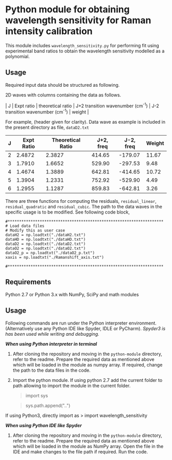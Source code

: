 # Python module for obtaining wavelength sensitivity for Raman intensity calibration

This module includes `wavelength_sensitivity.py` for performing fit using experimental band ratios to obtain the wavelength sensitivity modelled as a polynomial.

Usage
----------------
Required input data should be structured as following.

2D waves with columns  containing the data as follows.

|   J   |  Expt  ratio |  theoretical ratio |   J+2  transition wavenumber  (cm<sup>-1</sup>) |  J-2  transition wavenumber (cm<sup>-1</sup>) | weight  |

For example,   (header  given for  clarity). Data wave as example is included in the present directory  as file, `dataD2.txt`

| J | Expt Ratio | Theoretical  Ratio | J+2, freq | J-2, freq | Weight |
|---|     ------------|-----------------      |-----------   |-----------   |--------    |
| 2 | 2.4872     | 2.3827               | 414.65    | -179.07   | 11.67   |
| 3 | 1.7910     | 1.6652               | 529.90    | -297.53   | 9.48    |
| 4 | 1.4674     | 1.3889               | 642.81    | -414.65   | 10.72  |
| 5 | 1.3904     | 1.2331               | 752.92    | -529.90   | 4.49    |
| 6 | 1.2955     | 1.1287               | 859.83    | -642.81   | 3.26    |


There are three functions for computing the residuals, `residual_linear`, `residual_quadratic` and `residual_cubic`. The  path to the data waves in the specific usage is to be modified. See following code block,
```
#********************************************************************
# Load data files
# Modify this as user case
dataH2 = np.loadtxt("./dataH2.txt")
dataHD = np.loadtxt("./dataHD.txt")
dataD2 = np.loadtxt("./dataD2.txt")
dataO2 = np.loadtxt("./dataO2.txt")
dataO2_p = np.loadtxt("./dataO2_p.txt")
xaxis = np.loadtxt("./Ramanshift_axis.txt")

#********************************************************************
```


Requirements
----------------
Python 2.7 or Python 3.x with NumPy, SciPy and math modules

Usage
----------------
Following commands are run under the Python interpreter environment. (Alternatively use any Python IDE like Spyder, IDLE or PyCharm). *Spyder3 is has been used while writing and debugging.*

***When using Python interpreter in terminal***

1. After cloning the repository and moving in the `python-module` directory,  refer to the readme.  Prepare the required data as mentioned above which will be loaded in the module  as numpy array. If required, change the path to the data files in the code.  

2. Import the python module. If  using python 2.7 add the current folder to path allowing to import the module in the current folder.
    > import sys

    > sys.path.append("..")

If using Python3, directly import as
    > import wavelength_sensitivity

***When using Python IDE like Spyder***

1. After cloning the repository and moving in the `python-module` directory,  refer to the readme.  Prepare the required data as mentioned above which will be loaded in the module  as NumPy array. Open the  file in the IDE and make changes  to the file path if required. Run the code.
